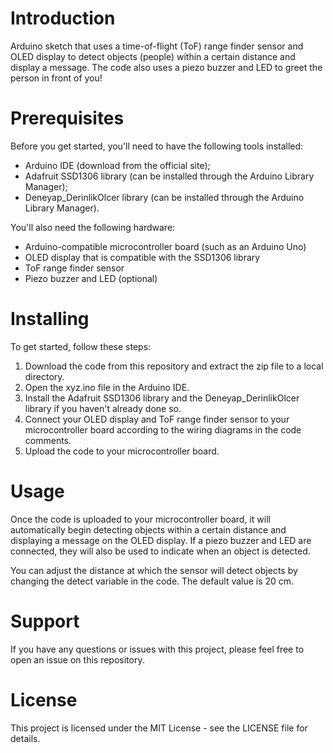 # Introduction
Arduino sketch that uses a time-of-flight (ToF) range finder sensor and OLED display to detect objects (people) within a certain distance and display a message. The code also uses a piezo buzzer and LED to greet the person in front of you!

# Prerequisites
Before you get started, you'll need to have the following tools installed:

- Arduino IDE (download from the official site);
- Adafruit SSD1306 library (can be installed through the Arduino Library Manager);
- Deneyap_DerinlikOlcer library (can be installed through the Arduino Library Manager).

You'll also need the following hardware:

- Arduino-compatible microcontroller board (such as an Arduino Uno)
- OLED display that is compatible with the SSD1306 library
- ToF range finder sensor
- Piezo buzzer and LED (optional)

# Installing
To get started, follow these steps:

1. Download the code from this repository and extract the zip file to a local directory.
2. Open the xyz.ino file in the Arduino IDE.
3. Install the Adafruit SSD1306 library and the Deneyap_DerinlikOlcer library if you haven't already done so.
4. Connect your OLED display and ToF range finder sensor to your microcontroller board according to the wiring diagrams in the code comments.
5. Upload the code to your microcontroller board.

# Usage
Once the code is uploaded to your microcontroller board, it will automatically begin detecting objects within a certain distance and displaying a message on the OLED display. If a piezo buzzer and LED are connected, they will also be used to indicate when an object is detected.

You can adjust the distance at which the sensor will detect objects by changing the detect variable in the code. The default value is 20 cm.

# Support
If you have any questions or issues with this project, please feel free to open an issue on this repository.

# License
This project is licensed under the MIT License - see the LICENSE file for details.
